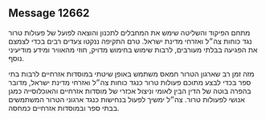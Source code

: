 ## Message 12662

מתחם הפיקוד והשליטה שימש את המחבלים לתכנון והוצאה לפועל של פעולות טרור נגד כוחות צה״ל ואזרחי מדינת ישראל.
טרם התקיפה ננקטו צעדים רבים בכדי לצמצם את הפגיעה בבלתי מעורבים, לרבות שימוש בחימוש מדויק, חוזי מהאוויר ומידע מודיעיני נוסף.

מזה זמן רב שארגון הטרור חמאס משתמש באופן שיטתי במוסדות אזרחיים לרבות בתי ספר בכדי לבצע מתוכם פעולות טרור כנגד כוחות צה״ל ואזרחי מדינת ישראל, מדובר בהפרה בוטה של הדין הבין לאומי וניצול אכזרי של מוסדות אזרחיים והאוכלוסייה כמגן אנושי לפעולות טרור.
צה״ל ימשיך לפעול בנחישות כנגד ארגוני הטרור המשתמשים בבתי ספר ובמוסדות אזרחיים כמחסה.

